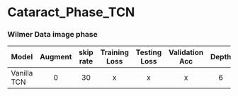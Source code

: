 # Cataract_Phase_TCN

### Wilmer Data image phase
Model | Augment | skip rate | Training Loss | Testing Loss | Validation Acc |  Depth | Dropout | Opti | SLURM ID| Notes |
---|:---:|:---:|:---:|:---:|:---:|:---:|:---:|:---: | :---:  |:---: |
Vanilla TCN | 0 | 30 |x | x | x | 6 | 0.3 | SGD | 4219343 |  | 
